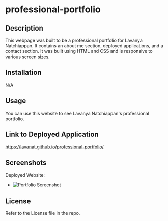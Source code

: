 # professional-portfolio

## Description

This webpage was built to be a professional portfolio for Lavanya Natchiappan. It contains an about me section, deployed applications, and a contact section. It was built using HTML and CSS and is responsive to various screen sizes.

## Installation

N/A

## Usage

You can use this website to see Lavanya Natchiappan's professional portfolio.

## Link to Deployed Application

https://lavanat.github.io/professional-portfolio/

## Screenshots

Deployed Website:
- ![Portfolio Screenshot](assets/images/Portfolio-Screenshot.png)

## License

Refer to the License file in the repo.

